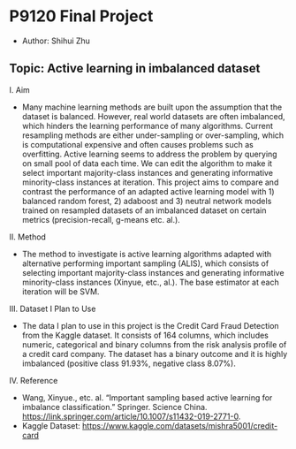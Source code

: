 # P9120 Final Project
* Author: Shihui Zhu

## Topic: Active learning in imbalanced dataset

I. Aim
* Many machine learning methods are built upon the assumption that the dataset is balanced. 
However, real world datasets are often imbalanced, which hinders the learning performance of many algorithms. 
Current resampling methods are either under-sampling or over-sampling, which is computational expensive 
and often causes problems such as overfitting. Active learning seems to address the problem by querying 
on small pool of data each time. We can edit the algorithm to make it select important majority-class 
instances and generating informative minority-class instances at iteration. This project aims to compare 
and contrast the performance of an adapted active learning model with 1) balanced random forest, 2) adaboost 
and 3) neutral network models trained on resampled datasets of an imbalanced dataset 
on certain metrics (precision-recall, g-means etc. al.).

II. Method
* The method to investigate is active learning algorithms adapted with alternative performing important 
sampling (ALIS), which consists of selecting important majority-class instances and generating 
informative minority-class instances (Xinyue, etc., al.). The base estimator at each iteration 
will be SVM.

III. Dataset I Plan to Use

* The data I plan to use in this project is the Credit Card Fraud Detection from the Kaggle dataset. 
It consists of 164 columns, which includes numeric, categorical and binary columns from the risk
analysis profile of a credit card company. The dataset has a binary outcome and it is highly
imbalanced (positive class 91.93%, negative class 8.07%).

IV. Reference

* Wang, Xinyue., etc. al. “Important sampling based active learning for imbalance classification.” Springer. Science China. <https://link.springer.com/article/10.1007/s11432-019-2771-0>.
* Kaggle Dataset: https://www.kaggle.com/datasets/mishra5001/credit-card

